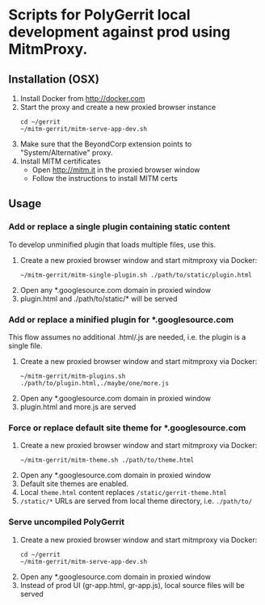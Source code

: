 # Scripts for PolyGerrit local development against prod using MitmProxy.

## Installation (OSX)

1. Install Docker from http://docker.com
2. Start the proxy and create a new proxied browser instance
   ```
   cd ~/gerrit
   ~/mitm-gerrit/mitm-serve-app-dev.sh
   ```
3. Make sure that the BeyondCorp extension points to "System/Alternative" proxy.
4. Install MITM certificates
   - Open http://mitm.it in the proxied browser window
   - Follow the instructions to install MITM certs

## Usage

### Add or replace a single plugin containing static content

To develop unminified plugin that loads multiple files, use this.

1. Create a new proxied browser window and start mitmproxy via Docker:
   ```
   ~/mitm-gerrit/mitm-single-plugin.sh ./path/to/static/plugin.html
   ```
2. Open any *.googlesource.com domain in proxied window
3. plugin.html and ./path/to/static/* will be served

### Add or replace a minified plugin for *.googlesource.com

This flow assumes no additional .html/.js are needed, i.e. the plugin is a single file.

1. Create a new proxied browser window and start mitmproxy via Docker:
   ```
   ~/mitm-gerrit/mitm-plugins.sh ./path/to/plugin.html,./maybe/one/more.js
   ```
2. Open any *.googlesource.com domain in proxied window
3. plugin.html and more.js are served

### Force or replace default site theme for *.googlesource.com

1. Create a new proxied browser window and start mitmproxy via Docker:
   ```
   ~/mitm-gerrit/mitm-theme.sh ./path/to/theme.html
   ```
2. Open any *.googlesource.com domain in proxied window
3. Default site themes are enabled.
4. Local `theme.html` content replaces `/static/gerrit-theme.html`
5. `/static/*` URLs are served from local theme directory, i.e. `./path/to/`

### Serve uncompiled PolyGerrit

1. Create a new proxied browser window and start mitmproxy via Docker:
   ```
   cd ~/gerrit
   ~/mitm-gerrit/mitm-serve-app-dev.sh
   ```
2. Open any *.googlesource.com domain in proxied window
3. Instead of prod UI (gr-app.html, gr-app.js), local source files will be served
